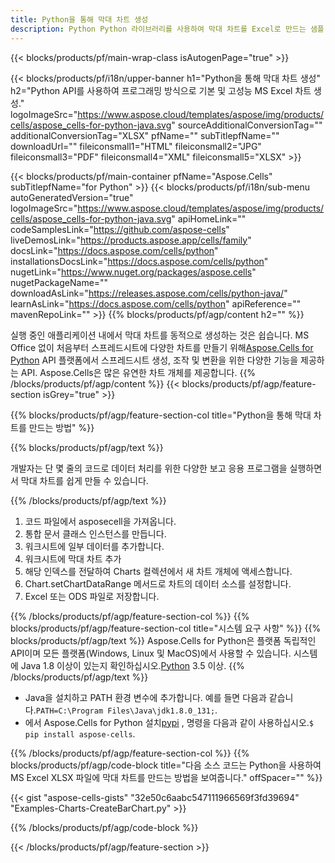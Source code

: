 ```yaml
---
title: Python을 통해 막대 차트 생성
description: Python Python 라이브러리를 사용하여 막대 차트를 Excel로 만드는 샘플 코드. 이 코드를 사용하여 Python 기반 응용 프로그램 내에서 MS Excel에 막대 차트를 생성합니다.
---
```

{{< blocks/products/pf/main-wrap-class isAutogenPage="true" >}}

{{< blocks/products/pf/i18n/upper-banner h1="Python을 통해 막대 차트 생성" h2="Python API를 사용하여 프로그래밍 방식으로 기본 및 고성능 MS Excel 차트 생성." logoImageSrc="https://www.aspose.cloud/templates/aspose/img/products/cells/aspose_cells-for-python-java.svg" sourceAdditionalConversionTag="" additionalConversionTag="XLSX" pfName="" subTitlepfName="" downloadUrl="" fileiconsmall1="HTML" fileiconsmall2="JPG" fileiconsmall3="PDF" fileiconsmall4="XML" fileiconsmall5="XLSX" >}}

{{< blocks/products/pf/main-container pfName="Aspose.Cells" subTitlepfName="for Python" >}}
{{< blocks/products/pf/i18n/sub-menu autoGeneratedVersion="true" logoImageSrc="https://www.aspose.cloud/templates/aspose/img/products/cells/aspose_cells-for-python-java.svg" apiHomeLink="" codeSamplesLink="https://github.com/aspose-cells" liveDemosLink="https://products.aspose.app/cells/family" docsLink="https://docs.aspose.com/cells/python" installationsDocsLink="https://docs.aspose.com/cells/python" nugetLink="https://www.nuget.org/packages/aspose.cells" nugetPackageName="" downloadAsLink="https://releases.aspose.com/cells/python-java/" learnAsLink="https://docs.aspose.com/cells/python" apiReference="" mavenRepoLink="" >}}
{{% blocks/products/pf/agp/content h2="" %}}

 실행 중인 애플리케이션 내에서 막대 차트를 동적으로 생성하는 것은 쉽습니다. MS Office 없이 처음부터 스프레드시트에 다양한 차트를 만들기 위해[Aspose.Cells for Python](https://pypi.org/project/aspose.cells) API 플랫폼에서 스프레드시트 생성, 조작 및 변환을 위한 다양한 기능을 제공하는 API. Aspose.Cells은 많은 유연한 차트 개체를 제공합니다.
{{% /blocks/products/pf/agp/content %}}
{{< blocks/products/pf/agp/feature-section isGrey="true" >}}

{{% blocks/products/pf/agp/feature-section-col title="Python을 통해 막대 차트를 만드는 방법" %}}

{{% blocks/products/pf/agp/text %}}

개발자는 단 몇 줄의 코드로 데이터 처리를 위한 다양한 보고 응용 프로그램을 실행하면서 막대 차트를 쉽게 만들 수 있습니다.

{{% /blocks/products/pf/agp/text %}}

1. 코드 파일에서 asposecell을 가져옵니다.
1. 통합 문서 클래스 인스턴스를 만듭니다.
1. 워크시트에 일부 데이터를 추가합니다.
1. 워크시트에 막대 차트 추가
1. 해당 인덱스를 전달하여 Charts 컬렉션에서 새 차트 개체에 액세스합니다.
1. Chart.setChartDataRange 메서드로 차트의 데이터 소스를 설정합니다.
1. Excel 또는 ODS 파일로 저장합니다.

{{% /blocks/products/pf/agp/feature-section-col %}}
{{% blocks/products/pf/agp/feature-section-col title="시스템 요구 사항" %}}
{{% blocks/products/pf/agp/text %}}
 Aspose.Cells for Python은 플랫폼 독립적인 API이며 모든 플랫폼(Windows, Linux 및 MacOS)에서 사용할 수 있습니다. 시스템에 Java 1.8 이상이 있는지 확인하십시오.[Python](https://www.python.org/downloads/) 3.5 이상.
{{% /blocks/products/pf/agp/text %}}
-  Java을 설치하고 PATH 환경 변수에 추가합니다. 예를 들면 다음과 같습니다.<code>PATH=C:\Program Files\Java\jdk1.8.0_131;</code>.
- 에서 Aspose.Cells for Python 설치<a href="https://pypi.org/project/aspose-cells/">pypi</a> , 명령을 다음과 같이 사용하십시오.<code>$ pip install aspose-cells</code>.

{{% /blocks/products/pf/agp/feature-section-col %}}
{{% blocks/products/pf/agp/code-block title="다음 소스 코드는 Python을 사용하여 MS Excel XLSX 파일에 막대 차트를 만드는 방법을 보여줍니다." offSpacer="" %}}

{{< gist "aspose-cells-gists" "32e50c6aabc547111966569f3fd39694" "Examples-Charts-CreateBarChart.py" >}}

{{% /blocks/products/pf/agp/code-block %}}

{{< /blocks/products/pf/agp/feature-section >}}

<!-- aboutfile Starts -->
